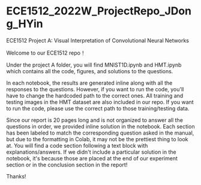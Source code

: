 # ECE1512_2022W_ProjectRepo_JDong_HYin
ECE1512 Project A: Visual Interpretation of Convolutional Neural Networks

Welcome to our ECE1512 repo！

Under the project A folder, you will find MNIST1D.ipynb and HMT.ipynb which contains all the code, figures, and solutions to the questions.

In each notebook, the results are generated inline along with all the responses to the questions. However, if you want to run the code, you'll have to change the hardcoded path to the correct ones. All training and testing images in the HMT dataset are also included in our repo. If you want to run the code, please use the correct path to those training/testing data.


Since our report is 20 pages long and is not organized to answer all the questions in order, we provided inline solution in the notebook. Each section has been labeled to match the corresponding question asked in the manual, but due to the formatting in Colab, it may not be the prettiest thing to look at. You will find a code section following a text block with explanations/answers. If we didn't include a particular solution in the notebook, it's because those are placed at the end of our experiment section or in the conclusion section in the report!

Thanks!
